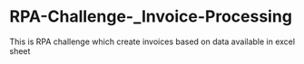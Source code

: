 # RPA-Challenge-_Invoice-Processing
This is RPA challenge which create invoices based on data available in excel sheet

